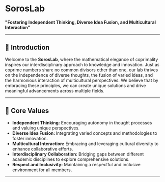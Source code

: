 # SorosLab

<!--
## Welcome to the team 🙌

**Here are some ideas to get you started:**

🙋‍♀️ A short introduction - what is your organization all about?
👀 Contribution guidelines - how do team members dive in?
👩‍💻 Useful resources - where do you keep your docs? Is there anything else the team should know?
🍪 Fun facts - what is your team's favorite snack?
🧙 Remember, you can do mighty things with the power of [Markdown](https://docs.github.com/github/writing-on-github/getting-started-with-writing-and-formatting-on-github/basic-writing-and-formatting-syntax)
-->

**"Fostering Independent Thinking, Diverse Idea Fusion, and Multicultural Interaction"**

---

## 📜 Introduction

Welcome to the **SorosLab**, where the mathematical elegance of coprimality inspires our interdisciplinary approach to knowledge and innovation. Just as coprime numbers share no common divisors other than one, our lab thrives on the independence of diverse thoughts, the fusion of varied ideas, and the harmonious interaction of multicultural perspectives. We believe that by embracing these principles, we can create unique solutions and drive meaningful advancements across multiple fields.

---

## 🧩 Core Values

- **Independent Thinking:** Encouraging autonomy in thought processes and valuing unique perspectives.
- **Diverse Idea Fusion:** Integrating varied concepts and methodologies to foster innovation.
- **Multicultural Interaction:** Embracing and leveraging cultural diversity to enhance collaborative efforts.
- **Interdisciplinary Collaboration:** Bridging gaps between different academic disciplines to explore comprehensive solutions.
- **Respect and Inclusivity:** Maintaining a respectful and inclusive environment for all members.

---
<!--
## 👥 Our Team

Our team comprises experts from various fields including cognitive psychology, humanities, sociology, and interdisciplinary studies. We are united by our commitment to independent thinking, diversity, and multicultural collaboration.

- 

---

## 🚀 Join Us

Are you passionate about independent thinking, diverse ideas, and multicultural interactions? Join the SorosLab and be part of a community that values and cultivates these principles to drive innovation and societal advancement.

---
-->
